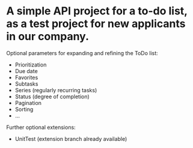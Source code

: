 <h1>A simple API project for a to-do list, as a test project for new applicants in our company.</h1>

<p>Optional parameters for expanding and refining the ToDo list:</p>
<ul>
  <li>Prioritization</li>
  <li>Due date</li>
  <li>Favorites</li>
  <li>Subtasks</li>
  <li>Series (regularly recurring tasks)</li>
  <li>Status (degree of completion)</li>
  <li>Pagination</li>
  <li>Sorting</li>
  <li>...</li>
</ul>
<p>Further optional extensions:</p>
<ul>
  <li>UnitTest (extension branch already available)</li>
</ul>
